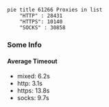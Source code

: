 
```mermaid
pie title 61266 Proxies in list
    "HTTP" : 28431
    "HTTPS": 10140
    "SOCKS" : 30858
```

### Some Info
#### Average Timeout

- mixed: 6.2s
- http: 3.1s
- https: 13.8s
- socks: 9.7s